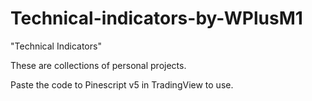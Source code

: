 # Technical-indicators-by-WPlusM1
"Technical Indicators"

These are collections of personal projects.

Paste the code to Pinescript v5 in TradingView to use.

